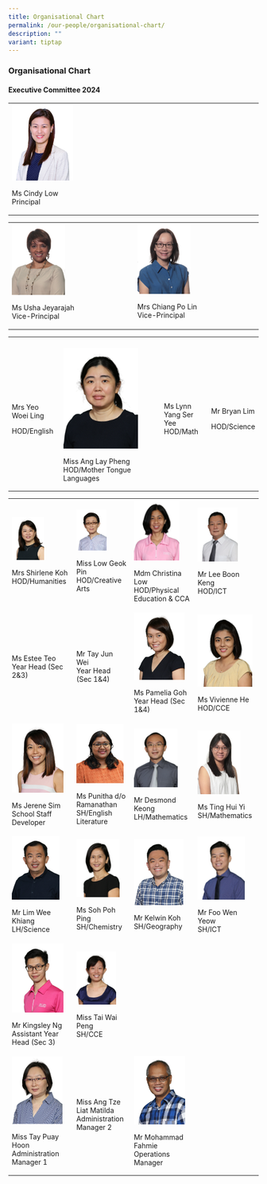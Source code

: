 ```yaml
---
title: Organisational Chart
permalink: /our-people/organisational-chart/
description: ""
variant: tiptap
---
```

<h3><strong>Organisational Chart</strong></h3>
<h4><strong>Executive Committee 2024</strong></h4>
<table style="minWidth: 25px">
<colgroup>
<col>
</colgroup>
<tbody>
<tr>
<td rowspan="1" colspan="1">
<div class="isomer-image-wrapper">
<img style="width: 25%;" height="auto" width="100%" alt="" src="/images/Our People/Organization Chart/Principal_Cindy_Low_OrgChart.png">
</div>
<p>Ms Cindy Low
<br>Principal
<br>
</p>
</td>
</tr>
</tbody>
</table>
<table style="minWidth: 50px">
<colgroup>
<col>
<col>
</colgroup>
<tbody>
<tr>
<td rowspan="1" colspan="1">
<div class="isomer-image-wrapper">
<img style="width: 45%;" height="auto" width="100%" alt="" src="/images/Our People/Organization Chart/Ms_Usha_Jeyarajah.png">
</div>
<p>Ms Usha Jeyarajah
<br>Vice-Principal
<br>
</p>
</td>
<td rowspan="1" colspan="1">
<div class="isomer-image-wrapper">
<img style="width: 45%;" height="auto" width="100%" alt="" src="/images/Our People/Organization Chart/Mrs_Chiang_Po_Lin.png">
</div>
<p>Mrs Chiang Po Lin
<br>Vice-Principal
<br>
</p>
</td>
</tr>
</tbody>
</table>
<table style="minWidth: 100px">
<colgroup>
<col>
<col>
<col>
<col>
</colgroup>
<tbody>
<tr>
<th rowspan="1" colspan="1">
<p></p>
</th>
<th rowspan="1" colspan="1">
<p></p>
</th>
<th rowspan="1" colspan="1">
<p></p>
</th>
<th rowspan="1" colspan="1">
<p></p>
</th>
</tr>
<tr>
<td rowspan="1" colspan="1">
<p>Mrs Yeo Woei Ling</p>
<p>HOD/English</p>
</td>
<td rowspan="1" colspan="1">
<div class="isomer-image-wrapper">
<img style="width: 80%;" height="auto" width="100%" alt="Miss Ang Lay Pheng" src="/images/Our People/Organization Chart/organisation7.png">
</div>
<p>Miss Ang Lay Pheng
<br>HOD/Mother Tongue Languages</p>
</td>
<td rowspan="1" colspan="1">
<p>Ms Lynn Yang Ser Yee
<br>HOD/Math</p>
</td>
<td rowspan="1" colspan="1">
<p>Mr Bryan Lim</p>
<p>HOD/Science</p>
</td>
</tr>
</tbody>
</table>
<table style="minWidth: 100px">
<colgroup>
<col>
<col>
<col>
<col>
</colgroup>
<tbody>
<tr>
<td rowspan="1" colspan="1">
<div class="isomer-image-wrapper">
<img style="width: 56%;" height="auto" width="100%" alt="Mrs Shirlene Koh" src="/images/Our People/Organization Chart/organisation8.png">
</div>
<p>Mrs Shirlene Koh
<br>HOD/Humanities</p>
</td>
<td rowspan="1" colspan="1">
<div class="isomer-image-wrapper">
<img style="width: 60%;" height="auto" width="100%" alt="Miss Low Geok Pin" src="/images/Our People/Organization Chart/organisation9.png">
</div>
<p>Miss Low Geok Pin
<br>HOD/Creative Arts</p>
</td>
<td rowspan="1" colspan="1">
<div class="isomer-image-wrapper">
<img style="width: 80%;" height="auto" width="100%" alt="Mdm Christina Low" src="/images/Our People/Organization Chart/organisation10.png">
</div>
<p>Mdm Christina Low
<br>HOD/Physical Education &amp; CCA</p>
</td>
<td rowspan="1" colspan="1">
<div class="isomer-image-wrapper">
<img style="width: 70%;" height="auto" width="100%" alt="Mr Lee Boon Keng" src="/images/Our People/Organization Chart/organisation12.png">
</div>
<p>Mr Lee Boon Keng
<br>HOD/ICT</p>
</td>
</tr>
<tr>
<td rowspan="1" colspan="1">
<p>Ms Estee Teo
<br>Year Head (Sec 2&amp;3)
<br>
</p>
</td>
<td rowspan="1" colspan="1">
<p>Mr Tay Jun Wei
<br>Year Head (Sec 1&amp;4)</p>
</td>
<td rowspan="1" colspan="1">
<div class="isomer-image-wrapper">
<img style="width: 89%;" height="auto" width="100%" alt="Miss Pamelia Goh" src="/images/Our People/Organization Chart/organisation16.png">
</div>
<p>Ms Pamelia Goh
<br>Year Head (Sec 1&amp;4)</p>
</td>
<td rowspan="1" colspan="1">
<div class="isomer-image-wrapper">
<img style="width: 95%;" height="auto" width="100%" alt="Ms Vivienne He" src="/images/Our People/Organization Chart/MsVivienneHe.png">
</div>
<p>Ms Vivienne He
<br>HOD/CCE</p>
</td>
</tr>
<tr>
<td rowspan="1" colspan="1">
<div class="isomer-image-wrapper">
<img style="width: 90%;" height="auto" width="100%" alt="Ms Jerene Sim" src="/images/Our People/Organization Chart/organisation14.png">
</div>
<p>Ms Jerene Sim
<br>School Staff Developer</p>
</td>
<td rowspan="1" colspan="1">
<div class="isomer-image-wrapper">
<img style="width: 93%;" height="auto" width="100%" alt="" src="/images/Our People/Organization Chart/ms_punitha_ramanathan.png">
</div>
<p>Ms Punitha d/o Ramanathan
<br>SH/English Literature</p>
</td>
<td rowspan="1" colspan="1">
<div class="isomer-image-wrapper">
<img style="width: 77%;" height="auto" width="100%" alt="Mr Desmond Keong" src="/images/Our People/Organization Chart/organisation17.png">
</div>
<p>Mr Desmond Keong
<br>LH/Mathematics</p>
</td>
<td rowspan="1" colspan="1">
<div class="isomer-image-wrapper">
<img style="width: 74%;" height="auto" width="100%" alt="" src="/images/Our People/Organization Chart/Ms_Ting_Hui_Yi.JPG">
</div>
<p>Ms Ting Hui Yi
<br>SH/Mathematics</p>
</td>
</tr>
<tr>
<td rowspan="1" colspan="1">
<div class="isomer-image-wrapper">
<img style="width: 83%;" height="auto" width="100%" alt="" src="/images/Our People/Organization Chart/organisation18.png">
</div>
<p>Mr Lim Wee Khiang
<br>LH/Science</p>
</td>
<td rowspan="1" colspan="1">
<div class="isomer-image-wrapper">
<img style="width: 86%;" height="auto" width="100%" alt="" src="/images/Our People/Organization Chart/organisation24.png">
</div>
<p>Ms Soh Poh Ping
<br>SH/Chemistry</p>
</td>
<td rowspan="1" colspan="1">
<div class="isomer-image-wrapper">
<img style="width: 87%;" height="auto" width="100%" alt="Mr Kelwin Koh" src="/images/Our People/Organization Chart/organisation20.png">
</div>
<p>Mr Kelwin Koh
<br>SH/Geography
<br>
</p>
</td>
<td rowspan="1" colspan="1">
<div class="isomer-image-wrapper">
<img style="width: 82%;" height="auto" width="100%" alt="Mr Foo Wen Yeow" src="/images/Our People/Organization Chart/organisation23.png">
</div>
<p>Mr Foo Wen Yeow
<br>SH/ICT</p>
</td>
</tr>
<tr>
<td rowspan="1" colspan="1">
<div class="isomer-image-wrapper">
<img style="width: 90%;" height="auto" width="100%" alt="" src="/images/Our People/Organization Chart/Mr_Kingsley_Ng_Yao_Hong.png">
</div>
<p>Mr Kingsley Ng
<br>Assistant Year Head (Sec 3)</p>
</td>
<td rowspan="1" colspan="1">
<div class="isomer-image-wrapper">
<img style="width: 79%;" height="auto" width="100%" alt="" src="/images/Our People/Organization Chart/organisation22.png">
</div>
<p>Miss Tai Wai Peng
<br>SH/CCE</p>
</td>
<td rowspan="1" colspan="1">
<p></p>
</td>
<td rowspan="1" colspan="1">
<p></p>
</td>
</tr>
<tr>
<td rowspan="1" colspan="1">
<div class="isomer-image-wrapper">
<img style="width: 88%;" height="auto" width="100%" alt="Miss Tay Puay Hoon" src="/images/Our People/Organization Chart/organisation25.png">
</div>
<p>Miss Tay Puay Hoon
<br>Administration Manager 1</p>
</td>
<td rowspan="1" colspan="1">
<p>Miss Ang Tze Liat Matilda
<br>Administration Manager 2</p>
</td>
<td rowspan="1" colspan="1">
<div class="isomer-image-wrapper">
<img style="width: 90%;" height="auto" width="100%" alt="" src="/images/Our People/Organization Chart/organisation27.png">
</div>
<p>Mr Mohammad Fahmie
<br>Operations Manager</p>
</td>
<td rowspan="1" colspan="1">
<p></p>
</td>
</tr>
</tbody>
</table>
<p></p>
<p></p>
<p></p>